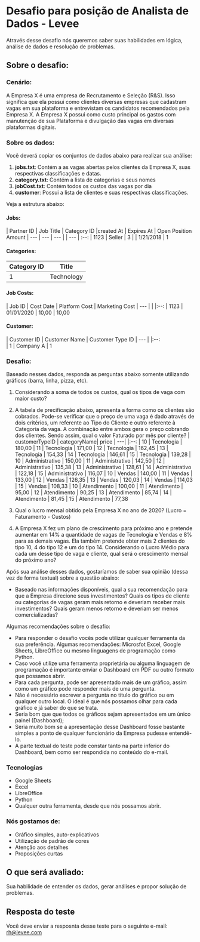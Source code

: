 
# Desafio para posição de Analista de Dados - Levee

Através desse desafio nós queremos saber suas habilidades em lógica, análise de dados e resolução de problemas. 

## Sobre o desafio:

### Cenário:

A Empresa X é uma empresa de Recrutamento e Seleção (R&S). Isso significa que ela possui como clientes diversas empresas que cadastram vagas em sua plataforma e entrevistam os candidatos recomendados pela Empresa X. A Empresa X possui como custo principal os gastos com manutenção de sua Plataforma e divulgação das vagas em diversas plataformas digitais. 

### Sobre os dados:
Você deverá copiar os conjuntos de dados abaixo para realizar sua análise:
1. **jobs.txt**: Contém a as vagas abertas pelos clientes da Empresa X, suas respectivas classificações e datas.
2. **category.txt**: Contém a lista de categorias e seus nomes
3. **jobCost.txt**:  Contém todos os custos das vagas por dia
4. **customer**: Possui a lista de clientes e suas respectivas classificações. 

Veja a estrutura abaixo:

#### Jobs:
| Partner ID | Job Title  | Category ID |created At | Expires At | Open Position Amount
| ---        | ---        | ---         |           | ---        | :--:
| 1123       | Seller     | 3           |           | 1/21/2018  |  1

#### Categories:
| Category ID | Title
| ---         | :--:       
| 1           | Technology

#### Job Costs:
| Job ID | Cost Date  | Platform Cost | Marketing Cost
| ---    |            |               |:--:
| 1123   | 01/01/2020 | 10,00         | 10,00

#### Customer:
| Customer ID | Customer Name | Customer Type ID
| ---         |               |:--:       
| 1           | Company A     | 1

### Desafio:
Baseado nesses dados, responda as perguntas abaixo somente utilizando gráficos (barra, linha, pizza, etc). 
1. Considerando a soma de todos os custos, qual os tipos de vaga com maior custo?
2. A tabela de precificação abaixo, apresenta a forma como os clientes são cobrados. Pode-se verificar que o preço de uma vaga é dado através de dois critérios, um referente ao Tipo do Cliente e outro referente à Categoria da vaga. A combinação entre ambos gera o preço cobrando dos clientes. Sendo assim, qual o valor Faturado por mês por cliente?
| customerTypeID         | categoryName| price
| ---|                   |:--: 
| 10 | Tecnologia        | 180,00
| 11 | Tecnologia        | 171,00
| 12 | Tecnologia        | 162,45
| 13 | Tecnologia        | 154,33
| 14 | Tecnologia        | 146,61
| 15 | Tecnologia        | 139,28
| 10 | Administrativo    | 150,00
| 11 | Administrativo    | 142,50
| 12 | Administrativo    | 135,38
| 13 | Administrativo    | 128,61
| 14 | Administrativo    | 122,18
| 15 | Administrativo    | 116,07
| 10 | Vendas            | 140,00
| 11 | Vendas            | 133,00
| 12 | Vendas            | 126,35
| 13 | Vendas            | 120,03
| 14 | Vendas            | 114,03
| 15 | Vendas            | 108,33
| 10 | Atendimento       | 100,00
| 11 | Atendimento       | 95,00
| 12 | Atendimento       | 90,25
| 13 | Atendimento       | 85,74
| 14 | Atendimento       | 81,45
| 15 | Atendimento       | 77,38

3. Qual o lucro mensal obtido pela Empresa X no ano de 2020? (Lucro = Faturamento - Custos)
4. A Empresa X fez um plano de crescimento para próximo ano e pretende aumentar em 14% a quantidade de vagas de Tecnologia e Vendas e 8% para as demais vagas. Ela também pretende obter mais 2 clientes do tipo 10, 4 do tipo 12 e um do tipo 14. Considerando o Lucro Médio para cada um desse tipo de vaga e cliente, qual será o crescimento mensal do próximo ano?

Após sua análise desses dados, gostaríamos de saber sua opinião (dessa vez de forma textual) sobre a questão abaixo:
- Baseado nas informações disponíveis, qual a sua recomendação para que a Empresa direcione seus investimentos? Quais os tipos de cliente ou categorias de vagas geram mais retorno e deveriam receber mais investimentos? Quais geram menos retorno e deveriam ser menos comercializadas?

Algumas recomendações sobre o desafio:
- Para responder o desafio vocês pode utilizar qualquer ferramenta da sua preferência. Algumas recomendações: Microsfot Excel, Google Sheets, LibreOffice ou mesmo linguagens de programação como Python.
- Caso você utilize uma ferramenta proprietária ou alguma linguagem de programação é importante enviar o Dashboard em PDF ou outro formato que possamos abrir. 
- Para cada pergunta, pode ser apresentado mais de um gráfico, assim como um gráfico pode responder mais de uma pergunta. 
- Não é necessário escrever a pergunta no  título  do gráfico ou em qualquer outro local. O ideal é que nós possamos olhar para cada gráfico e já saber do que se trata.
- Seria bom que que todos os gráficos sejam apresentados em um único painel (Dashboard);
- Seria muito bom se a apresentação desse Dashboard fosse bastante simples a ponto de qualquer funcionário da Empresa pudesse entendê-lo. 
- A parte textual do teste pode constar tanto na parte inferior do Dashboard, bem como ser respondida no conteúdo do e-mail. 


### Tecnologias

 - Google Sheets
 - Excel
 - LibreOffice
 - Python
 - Qualquer outra ferramenta, desde que nós possamos abrir. 


### Nós gostamos de:

- Gráfico simples, auto-explicativos
- Utilização de padrão de cores
- Atenção aos detalhes
- Proposições curtas

## O que será avaliado:

Sua habilidade de entender os dados, gerar análises e propor solução de problemas.

## Resposta do teste

Você deve enviar a resposnta desse teste para o seguinte e-mail: rh@levee.com
